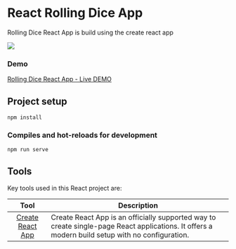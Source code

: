 # React Rolling Dice App
Rolling Dice React App is build using the create react app

![](https://curtisaallen.github.io/roll-dice-app/bg.png)

### Demo
[Rolling Dice React App - Live DEMO](https://curtisaallen.github.io/pokedex/build/index.html)


## Project setup
```
npm install
```

### Compiles and hot-reloads for development
```
npm run serve
```

## Tools
Key tools used in this React project are:

| Tool             | Description   |
| :-------------:|--------------|
| [Create React App](https://facebook.github.io/create-react-app/docs/getting-started) | Create React App is an officially supported way to create single-page React applications. It offers a modern build setup with no configuration. |

